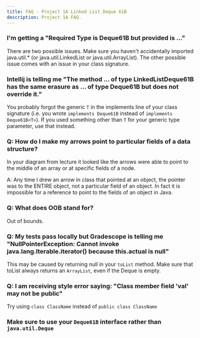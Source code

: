 ```yaml
---
title: FAQ - Project 1A Linked List Deque 61B
description: Project 1A FAQ.
---
```


### I'm getting a "Required Type is Deque61B but provided is ..."

There are two possible issues. Make sure you haven't accidentally imported java.util.\* (or java.util.LinkedList or
java.util.ArrayList). The other possible issue comes with an issue in your class signature.

### Intellij is telling me "The method ... of type LinkedListDeque61B has the same erasure as ... of type Deque61B but does not override it."

You probably forgot the generic `T` in the implements line of your class signature (i.e. you wrote
`implements Deque61B` instead of `implements Deque61B<T>`). If you used something other than `T` for your generic type
parameter, use that instead.

### Q: How do I make my arrows point to particular fields of a data structure?

In your diagram from lecture it looked like the arrows were able to point to the middle of an array or at specific
fields of a node.

A: Any time I drew an arrow in class that pointed at an object, the pointer was to the ENTIRE object, not a particular
field of an object. In fact it is impossible for a reference to point to the fields of an object in Java.

### Q: What does OOB stand for?

Out of bounds.

### Q: My tests pass locally but Gradescope is telling me "NullPointerException: Cannot invoke java.lang.Iterable.iterator() because this.actual is null"

This may be caused by returning null in your `toList` method. Make sure that toList always returns an `ArrayList`, even if the Deque is empty.

### Q: I am receiving style error saying: "Class member field 'val' may not be public"

Try using `class ClassName` instead of `public class ClassName`

### Make sure to use your `Deque61B` interface rather than `java.util.Deque`
